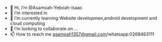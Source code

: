 - 👋 Hi, I’m @Asamoah-Yeboah-Isaac
- 👀 I’m interested in 
- 🌱 I’m currently learning Website developmen,android development and cloud computing
- 💞️ I’m looking to collaborate on ...
- 📫 How to reach me asamoah1357@gmail.com/whatsapp:0268463111

<!---
Asamoah-Yeboah-Isaac/Asamoah-Yeboah-Isaac is a ✨ special ✨ repository because its `README.md` (this file) appears on your GitHub profile.
You can click the Preview link to take a look at your changes.
--->
